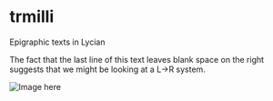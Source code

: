 # trmilli

Epigraphic texts in Lycian

The fact that the last line of this text leaves blank space on the right suggests that we might be looking at a L->R system.

![Image here](http://www.homermultitext.org/iipsrv?OBJ=IIP,1.0&FIF=/project/homer/pyramidal/deepzoom/lycian/hc/v1/2007.02.0003.tif&RGN=0.001243,0.02360,0.9919,0.5798&wID=400&CVT=JPEG)
